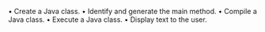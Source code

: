 • Create a Java class.
• Identify and generate the main method.
• Compile a Java class.
• Execute a Java class.
• Display text to the user.